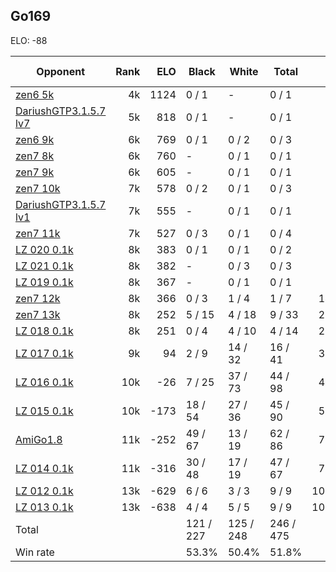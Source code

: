 ## Go169 ##

ELO: -88

Opponent | Rank | ELO | Black | White | Total | Win rate
---------|-----:|----:|-------|-------|-------|-------:
[zen6 5k](zen6%205k.md) | 4k | 1124 | 0 / 1 | - | 0 / 1 | 0.0%
[DariushGTP3.1.5.7 lv7](DariushGTP3.1.5.7%20lv7.md) | 5k | 818 | 0 / 1 | - | 0 / 1 | 0.0%
[zen6 9k](zen6%209k.md) | 6k | 769 | 0 / 1 | 0 / 2 | 0 / 3 | 0.0%
[zen7 8k](zen7%208k.md) | 6k | 760 | - | 0 / 1 | 0 / 1 | 0.0%
[zen7 9k](zen7%209k.md) | 6k | 605 | - | 0 / 1 | 0 / 1 | 0.0%
[zen7 10k](zen7%2010k.md) | 7k | 578 | 0 / 2 | 0 / 1 | 0 / 3 | 0.0%
[DariushGTP3.1.5.7 lv1](DariushGTP3.1.5.7%20lv1.md) | 7k | 555 | - | 0 / 1 | 0 / 1 | 0.0%
[zen7 11k](zen7%2011k.md) | 7k | 527 | 0 / 3 | 0 / 1 | 0 / 4 | 0.0%
[LZ 020 0.1k](LZ%20020%200.1k.md) | 8k | 383 | 0 / 1 | 0 / 1 | 0 / 2 | 0.0%
[LZ 021 0.1k](LZ%20021%200.1k.md) | 8k | 382 | - | 0 / 3 | 0 / 3 | 0.0%
[LZ 019 0.1k](LZ%20019%200.1k.md) | 8k | 367 | - | 0 / 1 | 0 / 1 | 0.0%
[zen7 12k](zen7%2012k.md) | 8k | 366 | 0 / 3 | 1 / 4 | 1 / 7 | 14.3%
[zen7 13k](zen7%2013k.md) | 8k | 252 | 5 / 15 | 4 / 18 | 9 / 33 | 27.3%
[LZ 018 0.1k](LZ%20018%200.1k.md) | 8k | 251 | 0 / 4 | 4 / 10 | 4 / 14 | 28.6%
[LZ 017 0.1k](LZ%20017%200.1k.md) | 9k | 94 | 2 / 9 | 14 / 32 | 16 / 41 | 39.0%
[LZ 016 0.1k](LZ%20016%200.1k.md) | 10k | -26 | 7 / 25 | 37 / 73 | 44 / 98 | 44.9%
[LZ 015 0.1k](LZ%20015%200.1k.md) | 10k | -173 | 18 / 54 | 27 / 36 | 45 / 90 | 50.0%
[AmiGo1.8](AmiGo1.8.md) | 11k | -252 | 49 / 67 | 13 / 19 | 62 / 86 | 72.1%
[LZ 014 0.1k](LZ%20014%200.1k.md) | 11k | -316 | 30 / 48 | 17 / 19 | 47 / 67 | 70.1%
[LZ 012 0.1k](LZ%20012%200.1k.md) | 13k | -629 | 6 / 6 | 3 / 3 | 9 / 9 | 100.0%
[LZ 013 0.1k](LZ%20013%200.1k.md) | 13k | -638 | 4 / 4 | 5 / 5 | 9 / 9 | 100.0%
Total | | | 121 / 227 | 125 / 248 | 246 / 475 | 
Win rate| | | 53.3% | 50.4% | 51.8% | 
